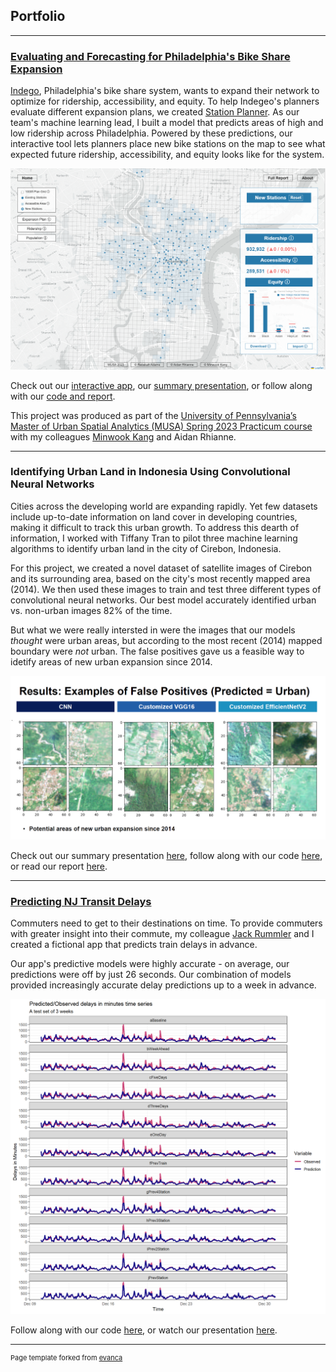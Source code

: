 ## Portfolio
---
### [Evaluating and Forecasting for Philadelphia's Bike Share Expansion]( https://indegoexpansion.web.app/)
[Indego](https://www.rideindego.com/), Philadelphia's bike share system, wants to expand their network to optimize for ridership, accessibility, and equity. To help Indegeo's planners evaluate different expansion plans, we created [Station Planner](https://indegoexpansion.web.app/). As our team's machine learning lead, I built a model that predicts areas of high and low ridership across Philadelphia.  Powered by these predictions, our interactive tool lets planners place new bike stations on the map to see what expected future ridership, accessibility, and equity looks like for the system. 

<img src="images/practicum/app_screenshot_2.png?raw=true"/>

Check out our [interactive app](https://indegoexpansion.web.app/), our [summary presentation](https://indegoexpansion.web.app/about), or follow along with our [code and report](https://indegoexpansion.web.app/html/Final_Presentation.html).

This project was produced as part of the [University of Pennsylvania’s Master of Urban Spatial Analytics (MUSA) Spring 2023 Practicum course](https://pennmusa.github.io/MUSA_801.io/) with my colleagues [Minwook Kang](https://mintheworld.com/) and Aidan Rhianne.

---
### Identifying Urban Land in Indonesia Using Convolutional Neural Networks
Cities across the developing world are expanding rapidly. Yet few datasets include up-to-date information on land cover in developing countries, making it difficult to track this urban growth. To address this dearth of information, I worked with Tiffany Tran to pilot three machine learning algorithms to identify urban land in the city of Cirebon, Indonesia.

For this project, we created a novel dataset of satellite images of Cirebon and its surrounding area, based on the city's most recently mapped area (2014). We then used these images to train and test three different types of convolutional neural networks. Our best model accurately identified urban vs. non-urban images 82% of the time. 

But what we were really intersted in were the images that our models *thought* were urban areas, but according to the most recent (2014) mapped boundary were *not* urban. The false positives gave us a feasible way to idetify areas of new urban expansion since 2014. 

<img src="images/remote_sensing/false_positives.png?raw=true"/>

Check out our summary presentation [here](https://rebekahadams.com/pdf/adams-tran-urban-expansion-pres.pdf), follow along with our code [here](https://github.com/rradams/MUSA650_RemoteSensing_Final), or read our report [here](https://github.com/rradams/portfolio/pdf/adams-tran-urban-expansion-report.pdf).

---
### [Predicting NJ Transit Delays](https://rradams.github.io/adams_rummler_MUSA508_final/Adams_Rummler_508_Final.html)
Commuters need to get to their destinations on time. To provide commuters with greater insight into their commute, my colleague [Jack Rummler](https://jtrummler.xyz/) and I created a fictional app that predicts train delays in advance.

Our app's predictive models were highly accurate - on average, our predictions were off by just 26 seconds. Our combination of models provided increasingly accurate delay predictions up to a week in advance.

<img src="images/njtransit/models_mae_line.png?raw=true"/>

Follow along with our code [here](https://rradams.github.io/adams_rummler_MUSA508_final/Adams_Rummler_508_Final.html), or watch our presentation [here](https://www.youtube.com/watch?v=vrF7Rini-4M).

---
<p style="font-size:11px">Page template forked from <a href="https://github.com/evanca/quick-portfolio">evanca</a></p>
<!-- Remove above link if you don't want to attibute -->
